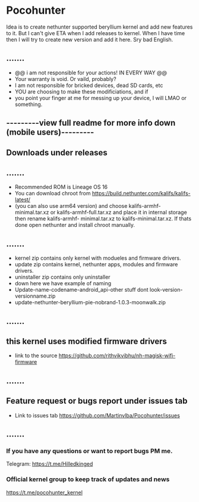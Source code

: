 # Pocohunter
Idea is to create nethunter supported beryllium kernel and add new features to it. But I can't give ETA when I add releases to kernel. When I have time then I will try to create new version and add it here. Sry bad English.

## .......
* @@ i am not responsible for your actions! IN EVERY WAY @@
* Your warranty is void. Or vaild, probably?
* I am not responsible for bricked devices, dead SD cards, etc
* YOU are choosing to make these modificiations, and if 
* you point your finger at me for messing up your device, I will LMAO or something.
## ---------view full readme for more info down (mobile users)---------
## Downloads under releases
## .......
*  Recommended ROM is Lineage OS 16
*  You can download chroot from https://build.nethunter.com/kalifs/kalifs-latest/
*  (you can also use arm64 version) and choose kalifs-armhf-minimal.tar.xz or kalifs-armhf-full.tar.xz and place it in internal storage then rename kalifs-armhf-   minimal.tar.xz to kalifs-minimal.tar.xz. If thats done open nethunter and install chroot manually.
## .......
* kernel zip contains only kernel with modueles and firmware drivers.
* update zip contains kernel, nethunter apps, modules and firmware drivers.
* uninstaller zip contains only uninstaller
* down here we have example of naming
* Update-name-codename-android_api-other stuff dont look-version-versionname.zip
* update-nethunter-beryllium-pie-nobrand-1.0.3-moonwalk.zip
## .......
## this kernel uses modified firmware drivers
* link to the source https://github.com/rithvikvibhu/nh-magisk-wifi-firmware
## .......
## Feature request or bugs report under issues tab
* Link to issues tab https://github.com/Martinvlba/Pocohunter/issues
## .......

### If you have any questions or want to report bugs PM me.
Telegram: https://t.me/Hilledkinged
### Official kernel group to keep track of updates and news
https://t.me/pocohunter_kernel
